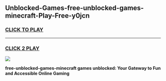 
## Unblocked-Games-free-unblocked-games-minecraft-Play-Free-y0jcn
<h3>
<a href="https://premium76.site?title=free-unblocked-games-minecraft&ref=18A1">CLICK TO PLAY</a></h3>
<hr>

<h3>
<a href="https://premium76.site?title=free-unblocked-games-minecraft&ref=18A1">CLICK 2 PLAY</a>
  
</h3>

<a href="https://premium76.site?title=free-unblocked-games-minecraft&ref=18A1"><img src="https://clearcache.store/games.png"></a>


**free-unblocked-games-minecraft games unblocked: Your Gateway to Fun and Accessible Online Gaming**
